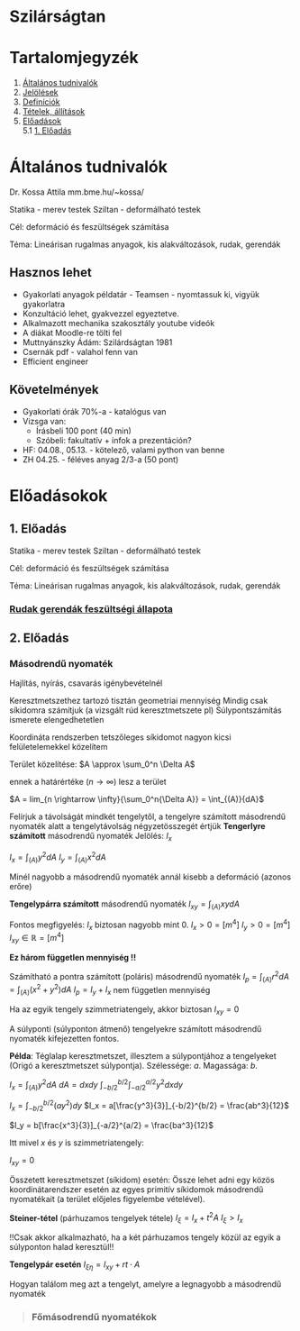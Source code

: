 # Szilárságtan

# Tartalomjegyzék
1. [Általános tudnivalók](#általános-tudnivalók)
2. [Jelölések](#jelölések)
3. [Definíciók](#definiciók)
4. [Tételek, állítások](#tételek-állítások)
5. [Előadások](#előadások) \
    5.1 [1. Előadás](#1-előadás)

# Általános tudnivalók

Dr. Kossa Attila
mm.bme.hu/~kossa/

Statika - merev testek
Sziltan - deformálható testek

Cél: deformáció és feszültségek számítása

Téma: Lineárisan rugalmas anyagok, kis alakváltozások, rudak, gerendák

## Hasznos lehet
* Gyakorlati anyagok példatár - Teamsen - nyomtassuk ki, vigyük gyakorlatra
* Konzultáció lehet, gyakvezzel egyeztetve.
* Alkalmazott mechanika szakosztály youtube videók
* A diákat Moodle-re tölti fel
* Muttnyánszky Ádám: Szilárdságtan 1981
* Csernák pdf - valahol fenn van
* Efficient engineer

## Követelmények
* Gyakorlati órák 70%-a - katalógus van
* Vizsga van:
    * Írásbeli 100 pont (40 min)
    * Szóbeli: fakultatív + infok a prezentáción?
* HF: 04.08., 05.13. - kötelező, valami python van benne
* ZH 04.25. - féléves anyag 2/3-a (50 pont)

# Előadásokok

## 1. Előadás

Statika - merev testek
Sziltan - deformálható testek

Cél: deformáció és feszültségek számítása

Téma: Lineárisan rugalmas anyagok, kis alakváltozások, rudak, gerendák

### [Rudak gerendák feszültségi állapota](rudak-gerendak-feszultsegi-allapota.md)

## 2. Előadás

### Másodrendű nyomaték

Hajlítás, nyírás, csavarás igénybevételnél

Keresztmetszethez tartozó tisztán geometriai mennyiség
Mindig csak síkidomra számítjuk (a vizsgált rúd keresztmetszete pl)
Súlypontszámítás ismerete elengedhetetlen

Koordináta rendszerben tetszőleges síkidomot nagyon kicsi felületelemekkel közelítem

Terület közelítése: 
$A \approx \sum_0^n \Delta A$

ennek a határértéke ($n \rightarrow \infty$) lesz a terület

$A = lim_{n \rightarrow \infty}{\sum_0^n{\Delta A}} = \int_{(A)}{dA}$

Felírjuk a távolságát mindkét tengelytől, a tengelyre számított másodrendű nyomaték alatt a tengelytávolság négyzetösszegét értjük
**Tengerlyre számított** másodrendű nyomaték
Jelölés: $I_x$

$I_x = \int_{(A)}{y^2dA}$
$I_y = \int_{(A)}{x^2dA}$

Minél nagyobb a másodrendű nyomaték annál kisebb a deformáció (azonos erőre)

**Tengelypárra számított** másodrendű nyomaték
$I_{xy} = \int_{(A)}{xydA}$

Fontos megfigyelés: $I_x$ biztosan nagyobb mint 0.
$I_x > 0 = [m^4]$
$I_y > 0 = [m^4]$
$I_{xy} \in \mathbb{R} = [m^4]$


**Ez három független mennyiség !!**

Számítható a pontra számított (poláris) másodrendű nyomaték
$I_p = \int_{(A)}{r^2dA} = \int_{(A)}{(x^2 + y^2)dA}$
$I_p = I_y + I_x$
nem független mennyiség

Ha az egyik tengely szimmetriatengely, akkor biztosan $I_{xy} = 0$

A súlyponti (súlyponton átmenő) tengelyekre számított másodrendű nyomaték kifejezetten fontos.

**Példa**:
Téglalap keresztmetszet, illesztem a súlypontjához a tengelyeket (Origó a keresztmetszet súlypontja). Szélessége: $a$. Magassága: $b$.

$I_x = \int_{(A)}{y^2dA}$
$dA = dx dy$
$\int_{-b/2}^{b/2}{\int_{-a/2}^{a/2}{y^2dx}dy}$

$I_x = \int_{-b/2}^{b/2}{(ay^2)dy}$
$I_x = a[\frac{y^3}{3}]_{-b/2}^{b/2} = \frac{ab^3}{12}$

$I_y = b[\frac{x^3}{3}]_{-a/2}^{a/2} = \frac{ba^3}{12}$

Itt mivel $x$ és $y$ is szimmetriatengely:

$I_{xy} = 0$

Összetett keresztmetszet (síkidom) esetén: 
Össze lehet adni egy közös koordinátarendszer esetén az egyes primitív síkidomok másodrendű nyomatékait (a terület előjeles figyelembe vételével). 

**Steiner-tétel** (párhuzamos tengelyek tétele)
$I_\xi = I_x + t^2A$
$I_\xi > I_x$

!!Csak akkor alkalmazható, ha a két párhuzamos tengely közül az egyik a súlyponton halad keresztül!!

**Tengelypár esetén**
$I_{\xi \eta} = I_{xy} + rt \cdot A$

Hogyan találom meg azt a tengelyt, amelyre a legnagyobb a másodrendű nyomaték

> ### Főmásodrendű nyomatékok








